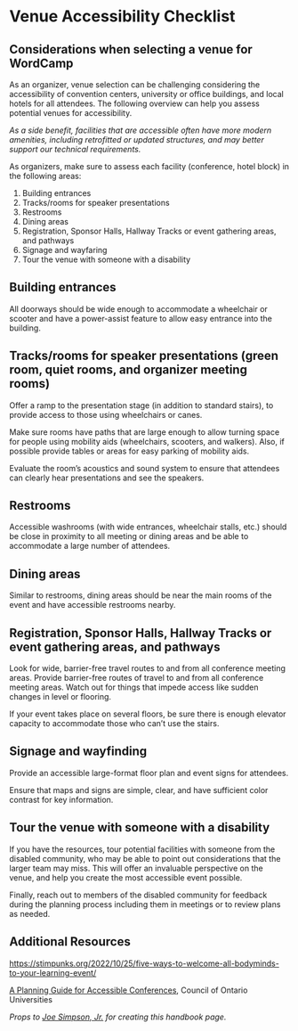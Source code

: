 # Venue Accessibility Checklist

## Considerations when selecting a venue for WordCamp

As an organizer, venue selection can be challenging considering the accessibility of convention centers, university or office buildings, and local hotels for all attendees. The following overview can help you assess potential venues for accessibility.

*As a side benefit, facilities that are accessible often have more modern amenities, including retrofitted or updated structures, and may better support our technical requirements.*

As organizers, make sure to assess each facility (conference, hotel block) in the following areas:

1.  Building entrances
2.  Tracks/rooms for speaker presentations
3.  Restrooms
4.  Dining areas
5.  Registration, Sponsor Halls, Hallway Tracks or event gathering areas, and pathways
6.  Signage and wayfaring
7.  Tour the venue with someone with a disability

## Building entrances

All doorways should be wide enough to accommodate a wheelchair or scooter and have a power-assist feature to allow easy entrance into the building.

## Tracks/rooms for speaker presentations (green room, quiet rooms, and organizer meeting rooms)

Offer a ramp to the presentation stage (in addition to standard stairs), to provide access to those using wheelchairs or canes.

Make sure rooms have paths that are large enough to allow turning space for people using mobility aids (wheelchairs, scooters, and walkers). Also, if possible provide tables or areas for easy parking of mobility aids.

Evaluate the room’s acoustics and sound system to ensure that attendees can clearly hear presentations and see the speakers.

## **Restrooms**

Accessible washrooms (with wide entrances, wheelchair stalls, etc.) should be close in proximity to all meeting or dining areas and be able to accommodate a large number of attendees.

## Dining areas

Similar to restrooms, dining areas should be near the main rooms of the event and have accessible restrooms nearby.

## Registration, Sponsor Halls, Hallway Tracks or event gathering areas, and pathways  

Look for wide, barrier-free travel routes to and from all conference meeting areas. Provide barrier-free routes of travel to and from all conference meeting areas. Watch out for things that impede access like sudden changes in level or flooring. 

If your event takes place on several floors, be sure there is enough elevator capacity to accommodate those who can’t use the stairs.

## Signage and wayfinding

Provide an accessible large-format floor plan and event signs for attendees.

Ensure that maps and signs are simple, clear, and have sufficient color contrast for key information.

## Tour the venue with someone with a disability

If you have the resources, tour potential facilities with someone from the disabled community, who may be able to point out considerations that the larger team may miss. This will offer an invaluable perspective on the venue, and help you create the most accessible event possible.

Finally, reach out to members of the disabled community for feedback during the planning process including them in meetings or to review plans as needed. 

## Additional Resources

https://stimpunks.org/2022/10/25/five-ways-to-welcome-all-bodyminds-to-your-learning-event/

[A Planning Guide for Accessible Conferences](http://www.accessiblecampus.ca/wp-content/uploads/2016/12/A-Planning-Guide-for-Accessible-Conferences-1.pdf), Council of Ontario Universities

*Props to [Joe Simpson, Jr.](https://profiles.wordpress.org/joesimpsonjr/) for creating this handbook page.*

<!--
*   [To-do](# "To-do")
-->
